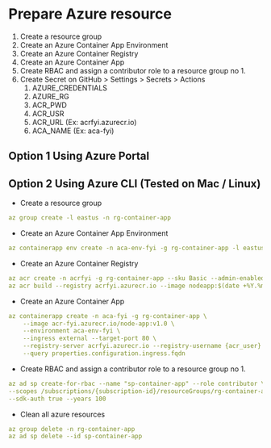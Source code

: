 # Prepare Azure resource

1. Create a resource group
2. Create an Azure Container App Environment
3. Create an Azure Container Registry
4. Create an Azure Container App
5. Create RBAC and assign a contributor role to a resource group no 1.
6. Create Secret on GitHub > Settings > Secrets > Actions
   1. AZURE_CREDENTIALS
   2. AZURE_RG
   3. ACR_PWD
   4. ACR_USR
   5. ACR_URL (Ex: acrfyi.azurecr.io)
   6. ACA_NAME (Ex: aca-fyi)

## Option 1 Using Azure Portal

## Option 2 Using Azure CLI (Tested on Mac / Linux)

- Create a resource group

```YAML
az group create -l eastus -n rg-container-app
```

- Create an Azure Container App Environment

```YAML
az containerapp env create -n aca-env-fyi -g rg-container-app -l eastus
```

- Create an Azure Container Registry

```YAML
az acr create -n acrfyi -g rg-container-app --sku Basic --admin-enabled -l eastus
az acr build --registry acrfyi.azurecr.io --image nodeapp:$(date +%Y.%m.%d).0 .
```

- Create an Azure Container App

```YAML
az containerapp create -n aca-fyi -g rg-container-app \
    --image acr-fyi.azurecr.io/node-app:v1.0 \
    --environment aca-env-fyi \
    --ingress external --target-port 80 \
    --registry-server acrfyi.azurecr.io --registry-username {acr_user} --registry-password {acr_password} \
    --query properties.configuration.ingress.fqdn
```

- Create RBAC and assign a contributor role to a resource group no 1.

```YAML
az ad sp create-for-rbac --name "sp-container-app" --role contributor \
--scopes /subscriptions/{subscription-id}/resourceGroups/rg-container-app \
--sdk-auth true --years 100
```

- Clean all azure resources

```YAML
az group delete -n rg-container-app
az ad sp delete --id sp-container-app
```
